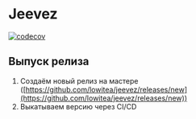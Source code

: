 # Jeevez
[![codecov](https://codecov.io/gh/lowitea/jeevez/branch/master/graph/badge.svg?token=T9F346F91J)](https://codecov.io/gh/lowitea/jeevez)

## Выпуск релиза
1. Создаём новый релиз на мастере
   ([https://github.com/lowitea/jeevez/releases/new](https://github.com/lowitea/jeevez/releases/new))
1. Выкатываем версию через CI/CD
